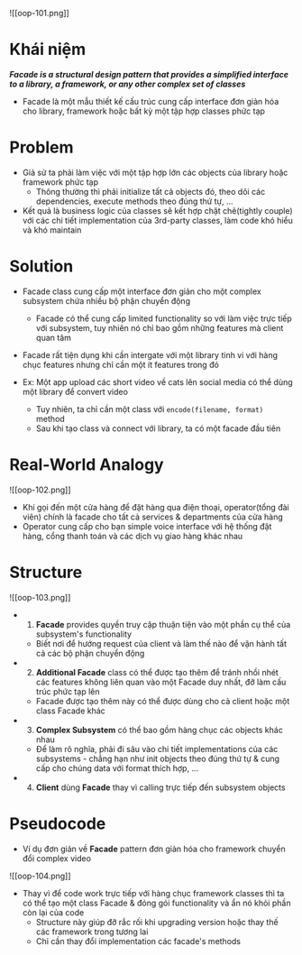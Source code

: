 ![[oop-101.png]]

# Khái niệm

***Facade is a structural design pattern that provides a simplified interface to a library, a framework, or any other complex set of classes***

- Facade là một mẫu thiết kế cấu trúc cung cấp interface đơn giản hóa cho library, framework hoặc bất kỳ một tập hợp classes phức tạp

# Problem

- Giả sử ta phải làm việc với một tập hợp lớn các objects của library hoặc framework phức tạp
	- Thông thường thì phải initialize tất cả objects đó, theo dõi các dependencies, execute methods theo đúng thứ tự, ...
- Kết quả là business logic của classes sẽ kết hợp chặt chẽ(tightly couple) với các chi tiết implementation của 3rd-party classes, làm code khó hiểu và khó maintain

# Solution

- Facade class cung cấp một interface đơn giản cho một complex subsystem chứa nhiều bộ phận chuyển động
	- Facade có thể cung cấp limited functionality so với làm việc trực tiếp với subsystem, tuy nhiên nó chỉ bao gồm những features mà client quan tâm

- Facade rất tiện dụng khi cần intergate với một library tinh vi với hàng chục features nhưng chỉ cần một ít features trong đó
- Ex: Một app upload các short video về cats lên social media có thể dùng một library để convert video
	- Tuy nhiên, ta chỉ cần một class với `encode(filename, format)` method
	- Sau khi tạo class và connect với library, ta có một facade đầu tiên

# Real-World Analogy

![[oop-102.png]]

- Khi gọi đến một cửa hàng để đặt hàng qua điện thoại, operator(tổng đài viên) chính là facade cho tất cả services & departments của cửa hàng
- Operator cung cấp cho bạn simple voice interface với hệ thống đặt hàng, cổng thanh toán và các dịch vụ giao hàng khác nhau

# Structure

![[oop-103.png]]

-  1. **Facade** provides quyền truy cập thuận tiện vào một phần cụ thể của subsystem's functionality
	- Biết nơi để hướng request của client và làm thế nào để vận hành tất cả các bộ phận chuyển động
- 2. **Additional Facade** class có thể được tạo thêm để tránh nhồi nhét các features không liên quan vào một Facade duy nhất, đỡ làm cấu trúc phức tạp lên
	- Facade được tạo thêm này có thể được dùng cho cả client hoặc một class Facade khác
- 3. **Complex Subsystem** có thể bao gồm hàng chục các objects khác nhau
	- Để làm rõ nghĩa, phải đi sâu vào chi tiết implementations của các subsystems - chẳng hạn như init objects theo đúng thứ tự & cung cấp cho chúng data với format thích hợp, ... 
- 4. **Client** dùng **Facade** thay vì calling trực tiếp đến subsystem objects 

# Pseudocode

- Ví dụ đơn giản về **Facade** pattern đơn giản hóa cho framework chuyển đổi complex video

![[oop-104.png]]

- Thay vì để code work trực tiếp với hàng chục framework classes thì ta có thể tạo một class Facade & đóng gói functionality và ẩn nó khỏi phần còn lại của code
	- Structure này giúp đỡ rắc rối khi upgrading version hoặc thay thế các framework trong tương lai
	- Chỉ cần thay đổi implementation các facade's methods

























